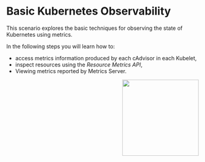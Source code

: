 # Basic Kubernetes Observability #

This scenario explores the basic techniques for observing the state of Kubernetes using metrics.

In the following steps you will learn how to:

- access metrics information produced by each cAdvisor in each Kubelet,
- inspect resources using the _Resource Metrics API_,
- Viewing metrics reported by Metrics Server.

<img align="right" src="/javajon/courses/kubernetes-fundamentals/first-app/assets/ui0dashboard.png" width="200">
